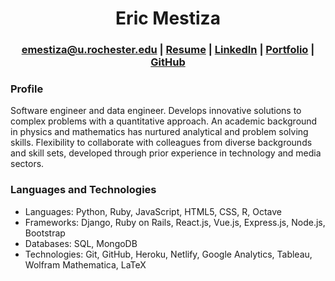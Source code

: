 # <div align="center"> Eric Mestiza </div>
### <div align="center"> emestiza@u.rochester.edu | [Resume](https://gist.github.com/emestiza/2bc77620288dae1e7b9d71e22a8e568a#eric-mestiza) | [LinkedIn](https://www.linkedin.com/in/eric-mestiza) | [Portfolio](https://emestiza.github.io) | [GitHub](https://github.com/emestiza) </div>

### Profile
Software engineer and data engineer. Develops innovative solutions to complex problems with a quantitative approach. An academic background in physics and mathematics has nurtured analytical and problem solving skills. Flexibility to collaborate with colleagues from diverse backgrounds and skill sets, developed through prior experience in technology and media sectors.

### Languages and Technologies
* Languages: Python, Ruby, JavaScript, HTML5, CSS, R, Octave
* Frameworks: Django, Ruby on Rails, React.js, Vue.js, Express.js, Node.js, Bootstrap
* Databases: SQL, MongoDB
* Technologies: Git, GitHub, Heroku, Netlify, Google Analytics, Tableau, Wolfram Mathematica, LaTeX


<!--
**emestiza/emestiza** is a ✨ _special_ ✨ repository because its `README.md` (this file) appears on your GitHub profile.

Here are some ideas to get you started:

- 🔭 I’m currently working on ...
- 🌱 I’m currently learning ...
- 👯 I’m looking to collaborate on ...
- 🤔 I’m looking for help with ...
- 💬 Ask me about ...
- 📫 How to reach me: ...
- 😄 Pronouns: ...
- ⚡ Fun fact: ...
-->
